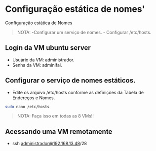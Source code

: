 <h1 align="left"> Configuração estática de nomes'</h1>

Configuração estática de Nomes

> NOTA: -Configurar um serviço de nomes.
        - Configurar /etc/hosts.

## Login da VM ubuntu server

* Usuário da VM: administrador.
* Senha da VM: adminifal.

## Configurar o serviço de nomes estáticos.

* Edite os arquivo /etc/hosts conforme as definições da Tabela de Endereços e Nomes.
```bash
sudo nano /etc/hosts
```
>NOTA: Faça isso em todas as 8 VMs!!

## Acessando uma VM remotamente


* ssh administrador@192.168.13.48/28


